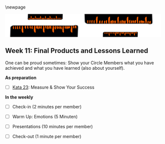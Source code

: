 \newpage

![](sketchnotes/bumper12.png)

## Week 11: Final Products and Lessons Learned

One can be proud sometimes: Show your Circle Members what you have achieved and what you have learned (also about yourself).

**As preparation**

- [ ] [Kata 23](0500_Kata_23.md): Measure & Show Your Success 

**In the weekly**

- [ ] Check-in (2 minutes per member)

- [ ] Warm Up: Emotions (5 Minuten)

- [ ] Presentations (10 minutes per member)

- [ ] Check-out (1 minute per member)
